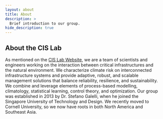 ```yaml
---
layout: about
title: About
description: >
  Brief introduction to our group.
hide_description: true
---
```


## About the CIS Lab

As mentioned on the [CIS Lab Website](https://galelli.cee.cornell.edu), we are a team of scientists and engineers working on the interaction between critical infrastructures and the natural environment. We characterize climate risk on interconnected infrastructure systems and provide adaptive, robust, and scalable management solutions that balance reliability, resilience, and sustainability. We combine and leverage elements of process-based modelling, climatology, statistical learning, control theory, and optimization. Our group was established in 2013 by Dr. Stefano Galelli, when he joined the Singapore University of Technology and Design. We recently moved to Cornell University, so we now have roots in both North America and Southeast Asia.
